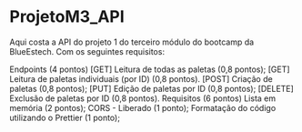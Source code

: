 # ProjetoM3_API

Aqui costa a API do projeto 1 do terceiro módulo do bootcamp da BlueEstech. Com os seguintes requisitos:

Endpoints (4 pontos)
[GET] Leitura de todas as paletas (0,8 pontos);
[GET] Leitura de paletas individuais (por ID) (0,8 pontos).
[POST] Criação de paletas (0,8 pontos);
[PUT] Edição de paletas por ID (0,8 pontos);
[DELETE] Exclusão de paletas por ID (0,8 pontos).
Requisitos (6 pontos)
Lista em memória (2 pontos);
CORS - Liberado (1 ponto);
Formatação do código utilizando o Prettier (1 ponto);
